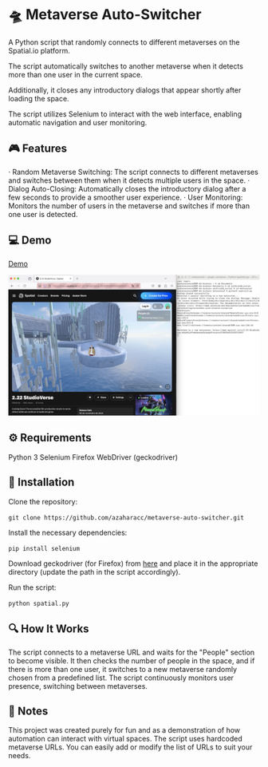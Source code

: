 # 🛸 Metaverse Auto-Switcher

A Python script that randomly connects to different metaverses on the Spatial.io platform. 

The script automatically switches to another metaverse when it detects more than one user in the current space. 

Additionally, it closes any introductory dialogs that appear shortly after loading the space.

The script utilizes Selenium to interact with the web interface, enabling automatic navigation and user monitoring. 

## 🎮 Features

· Random Metaverse Switching: The script connects to different metaverses and switches between them when it detects multiple users in the space.
· Dialog Auto-Closing: Automatically closes the introductory dialog after a few seconds to provide a smoother user experience.
· User Monitoring: Monitors the number of users in the metaverse and switches if more than one user is detected.

## 💻 Demo

[Demo](https://youtu.be/YirResQc7ak)

![Alt text](screenshot.jpg)

## ⚙️ Requirements

Python 3
Selenium
Firefox WebDriver (geckodriver)

## 📝 Installation

Clone the repository:

`git clone https://github.com/azaharacc/metaverse-auto-switcher.git`

Install the necessary dependencies:

`pip install selenium`

Download geckodriver (for Firefox) from [here](https://github.com/mozilla/geckodriver/releases) and place it in the appropriate directory (update the path in the script accordingly).

Run the script:

`python spatial.py`


## 🔍 How It Works

The script connects to a metaverse URL and waits for the "People" section to become visible.
It then checks the number of people in the space, and if there is more than one user, it switches to a new metaverse randomly chosen from a predefined list.
The script continuously monitors user presence, switching between metaverses.

## 📝 Notes

This project was created purely for fun and as a demonstration of how automation can interact with virtual spaces.
The script uses hardcoded metaverse URLs. You can easily add or modify the list of URLs to suit your needs.

